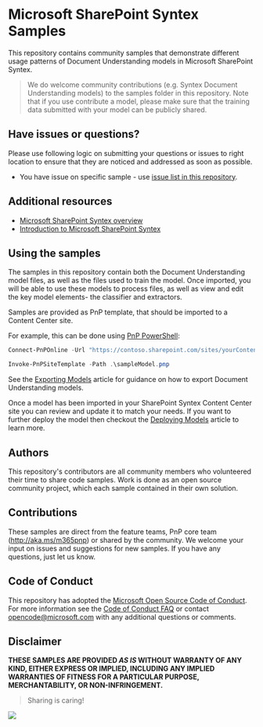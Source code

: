 # Microsoft SharePoint Syntex Samples

This repository contains community samples that demonstrate different usage patterns of Document Understanding models in Microsoft SharePoint Syntex.

> We do welcome community contributions (e.g. Syntex Document Understanding models) to the samples folder in this repository. Note that if you use contribute a model, please make sure that the training data submitted with your model can be publicly shared.

## Have issues or questions?

Please use following logic on submitting your questions or issues to right location to ensure that they are noticed and addressed as soon as possible.

* You have issue on specific sample - use [issue list in this repository](https://github.com/pnp/syntex-samples/issues).

## Additional resources

* [Microsoft SharePoint Syntex overview](https://www.microsoft.com/en-ww/microsoft-365/enterprise/sharepoint-syntex-overview)
* [Introduction to Microsoft SharePoint Syntex](https://docs.microsoft.com/en-us/microsoft-365/contentunderstanding/)

## Using the samples

The samples in this repository contain both the Document Understanding model files, as well as the files used to train the model. Once imported, you will be able to use these models to process files, as well as view and edit the key model elements- the classifier and extractors.

Samples are provided as PnP template, that should be imported to a Content Center site.

For example, this can be done using [PnP PowerShell](https://pnp.github.io/powershell/):

```powershell
Connect-PnPOnline -Url "https://contoso.sharepoint.com/sites/yourContentCenter"

Invoke-PnPSiteTemplate -Path .\sampleModel.pnp
```

See the [Exporting Models](docs/Exporting-Models.md) article for guidance on how to export Document Understanding models.

Once a model has been imported in your SharePoint Syntex Content Center site you can review and update it to match your needs. If you want to further deploy the model then checkout the [Deploying Models](docs/Deploying-Models.md) article to learn more.

## Authors

This repository's contributors are all community members who volunteered their time to share code samples. Work is done as an open source community project, which each sample contained in their own solution.

## Contributions

These samples are direct from the feature teams, PnP core team (http://aka.ms/m365pnp) or shared by the community. We welcome your input on issues and suggestions for new samples. If you have any questions, just let us know.

## Code of Conduct

This repository has adopted the [Microsoft Open Source Code of Conduct](https://opensource.microsoft.com/codeofconduct/). For more information see the [Code of Conduct FAQ](https://opensource.microsoft.com/codeofconduct/faq/) or contact [opencode@microsoft.com](mailto:opencode@microsoft.com) with any additional questions or comments.

## Disclaimer

**THESE SAMPLES ARE PROVIDED *AS IS* WITHOUT WARRANTY OF ANY KIND, EITHER EXPRESS OR IMPLIED, INCLUDING ANY IMPLIED WARRANTIES OF FITNESS FOR A PARTICULAR PURPOSE, MERCHANTABILITY, OR NON-INFRINGEMENT.**

> Sharing is caring!

<img src="https://telemetry.sharepointpnp.com/syntex-samples/readme" />